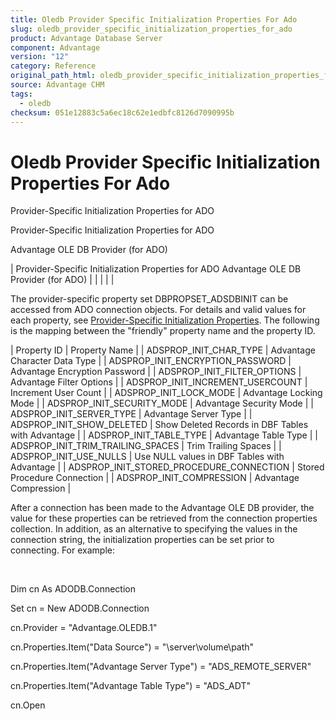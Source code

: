 ```yaml
---
title: Oledb Provider Specific Initialization Properties For Ado
slug: oledb_provider_specific_initialization_properties_for_ado
product: Advantage Database Server
component: Advantage
version: "12"
category: Reference
original_path_html: oledb_provider_specific_initialization_properties_for_ado.htm
source: Advantage CHM
tags:
  - oledb
checksum: 051e12883c5a6ec18c62e1edbfc8126d7090995b
---
```


# Oledb Provider Specific Initialization Properties For Ado

Provider-Specific Initialization Properties for ADO

Provider-Specific Initialization Properties for ADO

Advantage OLE DB Provider (for ADO)

| Provider-Specific Initialization Properties for ADO  Advantage OLE DB Provider (for ADO) |  |  |  |  |

The provider-specific property set DBPROPSET\_ADSDBINIT can be accessed from ADO connection objects. For details and valid values for each property, see [Provider-Specific Initialization Properties](oledb_provider_specific_initialization_properties.md). The following is the mapping between the "friendly" property name and the property ID.

| Property ID | Property Name |
| ADSPROP\_INIT\_CHAR\_TYPE | Advantage Character Data Type |
| ADSPROP\_INIT\_ENCRYPTION\_PASSWORD | Advantage Encryption Password |
| ADSPROP\_INIT\_FILTER\_OPTIONS | Advantage Filter Options |
| ADSPROP\_INIT\_INCREMENT\_USERCOUNT | Increment User Count |
| ADSPROP\_INIT\_LOCK\_MODE | Advantage Locking Mode |
| ADSPROP\_INIT\_SECURITY\_MODE | Advantage Security Mode |
| ADSPROP\_INIT\_SERVER\_TYPE | Advantage Server Type |
| ADSPROP\_INIT\_SHOW\_DELETED | Show Deleted Records in DBF Tables with Advantage |
| ADSPROP\_INIT\_TABLE\_TYPE | Advantage Table Type |
| ADSPROP\_INIT\_TRIM\_TRAILING\_SPACES | Trim Trailing Spaces |
| ADSPROP\_INIT\_USE\_NULLS | Use NULL values in DBF Tables with Advantage |
| ADSPROP\_INIT\_STORED\_PROCEDURE\_CONNECTION | Stored Procedure Connection |
| ADSPROP\_INIT\_COMPRESSION | Advantage Compression |

After a connection has been made to the Advantage OLE DB provider, the value for these properties can be retrieved from the connection properties collection. In addition, as an alternative to specifying the values in the connection string, the initialization properties can be set prior to connecting. For example:

 

Dim cn As ADODB.Connection

Set cn = New ADODB.Connection

cn.Provider = "Advantage.OLEDB.1"

cn.Properties.Item("Data Source") = "\\server\volume\path"

cn.Properties.Item("Advantage Server Type") = "ADS\_REMOTE\_SERVER"

cn.Properties.Item("Advantage Table Type") = "ADS\_ADT"

cn.Open
